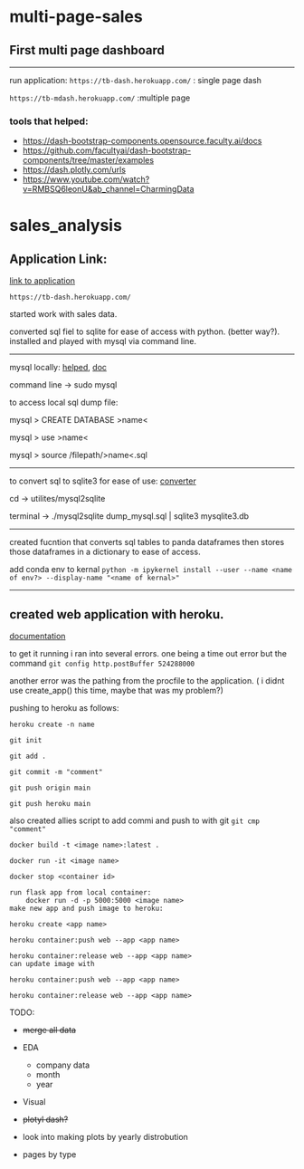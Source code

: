 # multi-page-sales

## First multi page dashboard
---
run application:
`https://tb-dash.herokuapp.com/` : single page dash

`https://tb-mdash.herokuapp.com/` :multiple page

### tools that helped:
* https://dash-bootstrap-components.opensource.faculty.ai/docs
* https://github.com/facultyai/dash-bootstrap-components/tree/master/examples
* https://dash.plotly.com/urls
* https://www.youtube.com/watch?v=RMBSQ6leonU&ab_channel=CharmingData

# sales_analysis

## Application Link:

[link to application](https://tb-dash.herokuapp.com/)

`https://tb-dash.herokuapp.com/`

started work with sales data.

converted sql fiel to sqlite for ease of access with python. (better way?). installed and played with mysql via command line.

---

mysql locally: [helped](https://www.digitalocean.com/community/tutorials/how-to-install-mysql-on-ubuntu-18-04), [doc](https://dev.mysql.com/doc/refman/8.0/en/mysql.html)

command line -> sudo mysql

to access local sql dump file:

mysql > CREATE DATABASE >name<

mysql > use >name<

mysql > source /filepath/>name<.sql

---

to convert sql to sqlite3 for ease of use: [converter](https://github.com/Terrencebosco/mysql2sqlite)


cd -> utilites/mysql2sqlite

terminal -> ./mysql2sqlite dump_mysql.sql | sqlite3 mysqlite3.db

---

created fucntion that converts sql tables to panda dataframes then stores those dataframes in a dictionary to ease of access.

add conda env to kernal `python -m ipykernel install --user --name <name of env?> --display-name "<name of kernal>"`

---

## created web application with heroku.

[documentation](https://dash.plotly.com/)

to get it running i ran into several errors. one being a time out error but the command `git config http.postBuffer 524288000`

another error was the pathing from the procfile to the application. ( i didnt use create_app() this time, maybe that was my problem?)

pushing to heroku as follows:

    heroku create -n name

    git init

    git add .

    git commit -m "comment"

    git push origin main

    git push heroku main

also created allies script to add commi and push to with git `git cmp "comment"`


```
docker build -t <image name>:latest .

docker run -it <image name>

docker stop <container id>

run flask app from local container:
    docker run -d -p 5000:5000 <image name>
make new app and push image to heroku:

heroku create <app name>

heroku container:push web --app <app name>

heroku container:release web --app <app name>
can update image with

heroku container:push web --app <app name>

heroku container:release web --app <app name>
```



TODO:
- ~~merge all data~~
- EDA
    - company data
    - month
    - year

- Visual
- ~~plotyl dash?~~
- look into making plots by yearly distrobution
- pages by type